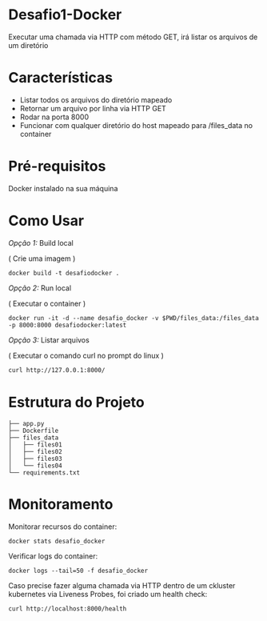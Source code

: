 # Desafio1-Docker

Executar uma chamada via HTTP com método GET, irá listar os arquivos de um diretório

# Características

* Listar todos os arquivos do diretório mapeado
* Retornar um arquivo por linha via HTTP GET
* Rodar na porta 8000
* Funcionar com qualquer diretório do host mapeado para /files_data no container

# Pré-requisitos

Docker instalado na sua máquina

# Como Usar

*Opção 1:* Build local

( Crie uma imagem )

```docker
docker build -t desafiodocker .
```

*Opção 2:* Run local

( Executar o container )

```docker
docker run -it -d --name desafio_docker -v $PWD/files_data:/files_data -p 8000:8000 desafiodocker:latest
```

*Opção 3:* Listar arquivos

( Executar o comando curl no prompt do linux )

```bash
curl http://127.0.0.1:8000/
```

# Estrutura do Projeto

```
├── app.py
├── Dockerfile
├── files_data
│   ├── files01
│   ├── files02
│   ├── files03
│   └── files04
└── requirements.txt
```

# Monitoramento

Monitorar recursos do container:

```docker
docker stats desafio_docker
```

Verificar logs do container:

```docker
docker logs --tail=50 -f desafio_docker
```

Caso precise fazer alguma chamada via HTTP dentro de um ckluster kubernetes via Liveness Probes, foi criado um health check:

```bash
curl http://localhost:8000/health
```